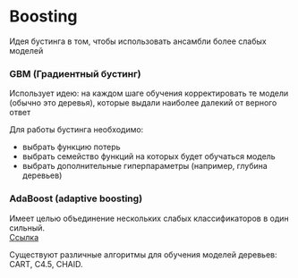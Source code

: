 # Boosting

Идея бустинга в том, чтобы использовать ансамбли более слабых моделей  

### GBM (Градиентный бустинг)
Использует идею: на каждом шаге обучения корректировать те
модели (обычно это деревья), которые выдали наиболее далекий от верного ответ 

Для работы бустинга необходимо:
 - выбрать функцию потерь
 - выбрать семейство функций на которых будет обучаться модель
 - выбрать дополнительные гиперпараметры (например, глубина деревьев)

### AdaBoost (adaptive boosting)
Имеет целью объединение нескольких слабых классификаторов в один сильный.  
[Ссылка](https://towardsdatascience.com/boosting-algorithm-adaboost-b6737a9ee60c)  

Существуют различные алгоритмы для обучения моделей деревьев: CART, C4.5, CHAID.
